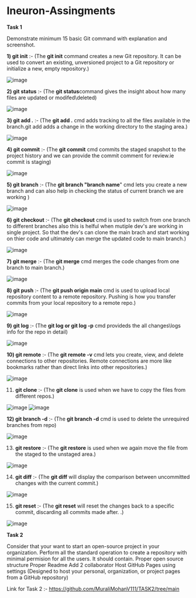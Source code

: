 # Ineuron-Assingments

**Task 1**

Demonstrate minimum 15 basic Git command with explanation and screenshot.

**1) git init** :-  (The **git init** command creates a new Git repository. It can be used to convert an existing, unversioned project to a Git repository or initialize a new, empty repository.)

![image](https://user-images.githubusercontent.com/106509394/194042190-25f08270-475a-4127-ad7c-3dc5788add49.png)

**2) git status** :-  (The **git status**command gives the insight about how many files are updated or modifed\deleted)

![image](https://user-images.githubusercontent.com/106509394/194054795-421c2cef-4c1d-428c-8647-49d865ee8f44.png)

**3) git add .** :-  (The **git add .** cmd adds tracking to all the files available in the branch.git add adds a change in the working directory to the staging area.)

![image](https://user-images.githubusercontent.com/106509394/194056528-8ea205a9-e9b4-4c6c-b668-3dedf394b8c0.png)

**4) git commit** :-  (The **git commit** cmd commits the staged snapshot to the project history and we can provide the commit comment for review.ie commit is staging)

![image](https://user-images.githubusercontent.com/106509394/194096722-d6cd0970-11b1-4f88-aa83-c48e9eafce04.png)

**5) git branch** :-  (The **git branch "branch name**" cmd lets you create a new branch and can also help in checking the status of current branch we are working )

![image](https://user-images.githubusercontent.com/106509394/194092861-130fe201-ccb8-4d4d-8ad2-823ed4c9e5d6.png)

**6) git checkout** :-  (The **git checkout** cmd is used to switch from one branch to different branches also this is helful when mutiple dev's are working in single project. So that the dev's can clone the main brach and start working on thier code and ultimately can merge the updated code to main branch.)

![image](https://user-images.githubusercontent.com/106509394/194094109-7ba55c69-d7e5-4483-9e74-a692512b55ec.png)

**7) git merge** :-  (The **git merge** cmd merges the code changes from one branch to main branch.)

![image](https://user-images.githubusercontent.com/106509394/194096990-56b88b7f-f750-44b2-b023-1de5a5b63fc6.png)

**8) git push** :-  (The **git push origin main** cmd is used to upload local repository content to a remote repository. Pushing is how you transfer commits from your local repository to a remote repo.)

![image](https://user-images.githubusercontent.com/106509394/194097907-9a194a13-6985-4849-add7-c2a26919e2b5.png)

**9) git log** :-  (The **git log or git log -p** cmd provideds the all changes\logs info for the repo in detail)

![image](https://user-images.githubusercontent.com/106509394/194098213-e82900ab-04e1-4aa6-9644-2aba9fd75d0e.png)

**10) git remote** :-  (The **git remote -v** cmd lets you create, view, and delete connections to other repositories. Remote connections are more like bookmarks rather than direct links into other repositories.)

![image](https://user-images.githubusercontent.com/106509394/194098800-af2ff180-9592-4328-9e9f-b2f17cbc6f89.png)

11) **git clone** :-  (The **git clone** is used when we have to copy the files from different repos.)

![image](https://user-images.githubusercontent.com/106509394/194116839-9debe94e-5b39-4f51-8fd9-65323b1acb67.png)
![image](https://user-images.githubusercontent.com/106509394/194117247-de48d699-a755-4543-b6c9-e5b06e22a0b4.png)

**12) git branch -d** :-  (The **git branch -d** cmd is used to delete the unrequired branches from repo)

![image](https://user-images.githubusercontent.com/106509394/194332900-510b809c-7317-4ab9-81d3-0ba78e530953.png)

13) **git restore** :-  (The **git restore** is used when we again move the file from the staged to the unstaged area.)

![image](https://user-images.githubusercontent.com/106509394/194334048-0fbaff7e-44f7-4ac6-a27a-e1cb8b6596b0.png)

14) **git diff** :-  (The **git diff** will display the comparison between uncommitted changes with the current commit.)

![image](https://user-images.githubusercontent.com/106509394/194335128-1e822dd9-1982-4f01-a790-9d1c96756476.png)

15) **git reset** :-  (The **git reset** will reset the changes back to a specific commit, discarding all commits made after. .)

![image](https://user-images.githubusercontent.com/106509394/194336468-b5701bbd-5236-497f-aaa6-09144413a18d.png)

**Task 2**

Consider that your want to start an open-source project in your organization. Perform all the standard operation to create a repository with minimal permision for all the users. It should contain.
Proper open source structure
Proper Readme
Add 2 collaborator
Host GitHub Pages using settings (Designed to host your personal, organization, or project pages from a GitHub repository)

Link for Task 2 :- https://github.com/MuraliMohanV111/TASK2/tree/main












